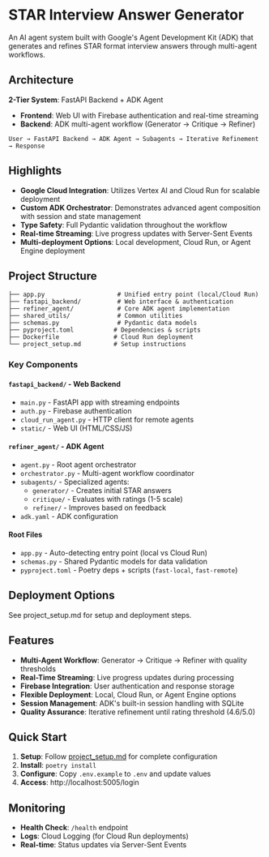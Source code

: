 # STAR Interview Answer Generator

An AI agent system built with Google's Agent Development Kit (ADK) that generates and refines STAR format interview answers through multi-agent workflows.

## Architecture

**2-Tier System**: FastAPI Backend + ADK Agent
- **Frontend**: Web UI with Firebase authentication and real-time streaming  
- **Backend**: ADK multi-agent workflow (Generator → Critique → Refiner)

```
User → FastAPI Backend → ADK Agent → Subagents → Iterative Refinement → Response
```

## Highlights

- **Google Cloud Integration**: Utilizes Vertex AI and Cloud Run for scalable deployment
- **Custom ADK Orchestrator**: Demonstrates advanced agent composition with session and state management
- **Type Safety**: Full Pydantic validation throughout the workflow
- **Real-time Streaming**: Live progress updates with Server-Sent Events
- **Multi-deployment Options**: Local development, Cloud Run, or Agent Engine deployment


## Project Structure

```
├── app.py                    # Unified entry point (local/Cloud Run)
├── fastapi_backend/          # Web interface & authentication
├── refiner_agent/            # Core ADK agent implementation
├── shared_utils/             # Common utilities
├── schemas.py                # Pydantic data models
├── pyproject.toml           # Dependencies & scripts
├── Dockerfile               # Cloud Run deployment
└── project_setup.md         # Setup instructions
```

### Key Components

#### **`fastapi_backend/`** - Web Backend
- `main.py` - FastAPI app with streaming endpoints
- `auth.py` - Firebase authentication
- `cloud_run_agent.py` - HTTP client for remote agents
- `static/` - Web UI (HTML/CSS/JS)

#### **`refiner_agent/`** - ADK Agent
- `agent.py` - Root agent orchestrator  
- `orchestrator.py` - Multi-agent workflow coordinator
- `subagents/` - Specialized agents:
  - `generator/` - Creates initial STAR answers
  - `critique/` - Evaluates with ratings (1-5 scale)
  - `refiner/` - Improves based on feedback
- `adk.yaml` - ADK configuration

#### **Root Files**
- `app.py` - Auto-detecting entry point (local vs Cloud Run)
- `schemas.py` - Shared Pydantic models for data validation
- `pyproject.toml` - Poetry deps + scripts (`fast-local`, `fast-remote`)

## Deployment Options
See project_setup.md for setup and deployment steps.

## Features

- **Multi-Agent Workflow**: Generator → Critique → Refiner with quality thresholds
- **Real-Time Streaming**: Live progress updates during processing
- **Firebase Integration**: User authentication and response storage
- **Flexible Deployment**: Local, Cloud Run, or Agent Engine options
- **Session Management**: ADK's built-in session handling with SQLite
- **Quality Assurance**: Iterative refinement until rating threshold (4.6/5.0)

## Quick Start

1. **Setup**: Follow [project_setup.md](project_setup.md) for complete configuration
2. **Install**: `poetry install`
3. **Configure**: Copy `.env.example` to `.env` and update values
4. **Access**: http://localhost:5005/login

## Monitoring

- **Health Check**: `/health` endpoint
- **Logs**: Cloud Logging (for Cloud Run deployments)
- **Real-time**: Status updates via Server-Sent Events